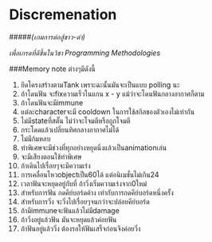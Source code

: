 # Discremenation 
#####*(เกมการต่อสู้ขาว-ดำ)*


*เพื่อเกรดที่ดีขึ้นในวิชา Programming Methodologies*

###Memory note ต่างๆมีดังนี้
1. ยึดโครงสร้างตามTank เพราะฉะนั้นมันจะเป็นแบบ polling นะ
2. ถ้าโดนฟัน จะfixความเร็วในแกน x - y แม้ว่าจะโดนฟันกลางอากาศก็ตาม
3. ถ้าโดนฟันจะมีimmune
4. แต่ละcharacterจะมี cooldown ในการใช้สกิลของตัวเองไม่เท่ากัน
5. ไม่มีstateที่สตั๊น ไม่ว่าจะโจมตีหรือถูกโจมตี
6. กระโดดแล้วเปลี่ยนทิศกลางอากาศไม่ได้
7. ไม่มีก้มหลบ
8. ท่าพิเศษจะมีช่วงที่ทุกอย่างหยุดนิ่งแล้วเป็นanimationเล่น
9. จะมีเสียงตอนใช้ท่าพิเศษ
10. ถ้าเดินไปเรื่อยๆจะมีความเร่ง
11. การเคลื่อนไหวobjectเป็น60ได้ แต่อนิเมชั่นไม่เกิน24
12. เวลาฟันจะหยุดอยู่กับที่ ถ้าวิ่งเริ่มความเร่งจาก0ใหม่
13. สำหรับการฟัน กดคีย์บอร์ดค้าง เท่ากับการกดคีย์บอร์ดหนึ่งครั้ง
14. สำหรับการวิ่ง จะวิ่งไปเรื่อยๆจนกว่าจะปล่อยคีย์บอร์ด
15. ถ้ามีimmuneจะฟันแล้วไม่มีdamage
16. ถ้าวิ่งอยู่แล้วฟัน มันจะหยุดแล้วค่อยฟัน
17. ถ้าฟันอยู่แล้ววิ่ง ต้องรอให้ฟันเสร็จก่อนจึงค่อยวิ่ง
